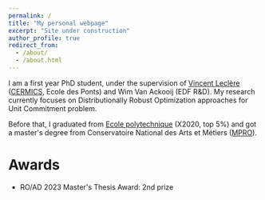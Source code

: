 ```yaml
---
permalink: /
title: "My personal webpage"
excerpt: "Site under construction"
author_profile: true
redirect_from: 
  - /about/
  - /about.html
---
```


I am a first year PhD student, under the supervision of [Vincent Leclère](https://leclere.github.io/) ([CERMICS](https://cermics-lab.enpc.fr/), Ecole des Ponts) and Wim Van Ackooij (EDF R&D). My research currently focuses on Distributionally Robust Optimization approaches for Unit Commitment problem.

Before that, I graduated from [Ecole polytechnique](https://www.polytechnique.edu/) (X2020, top 5%) and got a master's degree from Conservatoire National des Arts et Métiers ([MPRO](https://uma.ensta-paris.fr/mpro/)).

# Awards

* RO/AD 2023 Master's Thesis Award: 2nd prize